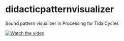 # didacticpatternvisualizer
Sound pattern visualizer in Processing for TidalCycles


[![Watch the video](https://i.imgur.com/vKb2F1B.png)](https://www.youtube.com/watch?v=oyO9hwsSlv0&t=5s)

